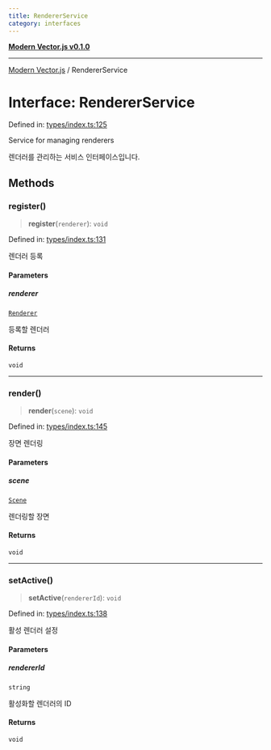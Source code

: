 ```yaml
---
title: RendererService
category: interfaces
---
```


[**Modern Vector.js v0.1.0**](../README.md)

***

[Modern Vector.js](../README.md) / RendererService

# Interface: RendererService

Defined in: [types/index.ts:125](https://github.com/miridih-jwpark02/modern-vector.js/blob/c2231def466b19fc2591bcf6d1ba9b3cb4795c03/packages/core/src/core/types/index.ts#L125)

Service for managing renderers

렌더러를 관리하는 서비스 인터페이스입니다.

## Methods

### register()

> **register**(`renderer`): `void`

Defined in: [types/index.ts:131](https://github.com/miridih-jwpark02/modern-vector.js/blob/c2231def466b19fc2591bcf6d1ba9b3cb4795c03/packages/core/src/core/types/index.ts#L131)

렌더러 등록

#### Parameters

##### renderer

[`Renderer`](Renderer.md)

등록할 렌더러

#### Returns

`void`

***

### render()

> **render**(`scene`): `void`

Defined in: [types/index.ts:145](https://github.com/miridih-jwpark02/modern-vector.js/blob/c2231def466b19fc2591bcf6d1ba9b3cb4795c03/packages/core/src/core/types/index.ts#L145)

장면 렌더링

#### Parameters

##### scene

[`Scene`](Scene.md)

렌더링할 장면

#### Returns

`void`

***

### setActive()

> **setActive**(`rendererId`): `void`

Defined in: [types/index.ts:138](https://github.com/miridih-jwpark02/modern-vector.js/blob/c2231def466b19fc2591bcf6d1ba9b3cb4795c03/packages/core/src/core/types/index.ts#L138)

활성 렌더러 설정

#### Parameters

##### rendererId

`string`

활성화할 렌더러의 ID

#### Returns

`void`
